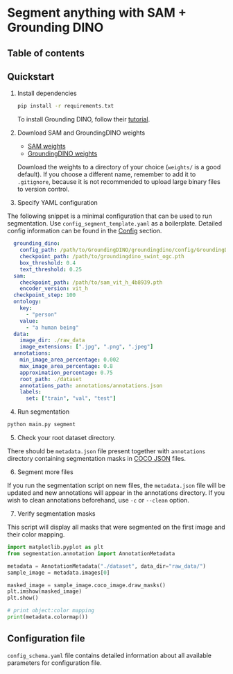 # Segment anything with SAM + Grounding DINO

## Table of contents

## Quickstart

1. Install dependencies

    ```bash
    pip install -r requirements.txt
    ```

    To install Grounding DINO, follow their [tutorial](https://github.com/IDEA-Research/GroundingDINO).

2. Download SAM and GroundingDINO weights

    * [SAM weights](https://github.com/facebookresearch/segment-anything#Model-checkpoints)
    * [GroundingDINO weights](https://github.com/IDEA-Research/GroundingDINO)

    Download the weights to a directory of your choice (`weights/` is a good default). If you choose a different name, remember to add it to `.gitignore`, because it is not recommended to upload large binary files to version control.

3. Specify YAML configuration

The following snippet is a minimal configuration that can be used to run segmentation. Use `config_segment_template.yaml` as a boilerplate. Detailed config information can be found in the [Config](#configuration-file) section.

```yaml
  grounding_dino:
    config_path: /path/to/GroundingDINO/groundingdino/config/GroundingDINO_SwinT_OGC.py
    checkpoint_path: /path/to/groundingdino_swint_ogc.pth
    box_threshold: 0.4
    text_threshold: 0.25
  sam:
    checkpoint_path: /path/to/sam_vit_h_4b8939.pth
    encoder_version: vit_h
  checkpoint_step: 100
  ontology:
    key:
      - "person"
    value:
      - "a human being"
  data:
    image_dir: ./raw_data
    image_extensions: [".jpg", ".png", ".jpeg"]
  annotations:
    min_image_area_percentage: 0.002
    max_image_area_percentage: 0.8
    approximation_percentage: 0.75
    root_path: ./dataset
    annotations_path: annotations/annotations.json
    labels:
      set: ["train", "val", "test"]
  ```

4. Run segmentation

  ```bash
  python main.py segment
  ```

5. Check your root dataset directory.

There should be `metadata.json` file present together with `annotations` directory containing segmentation masks in [COCO JSON](https://cocodataset.org/#format-data) files.

6. Segment more files

If you run the segmentation script on new files, the `metadata.json` file will be updated and new annotations will appear in the annotations directory. If you wish to clean annotations beforehand, use `-c` or `--clean` option.

7. Verify segmentation masks

  This script will display all masks that were segmented on the first image and their color mapping.

  ```python
  import matplotlib.pyplot as plt
  from segmentation.annotation import AnnotationMetadata

  metadata = AnnotationMetadata("./dataset", data_dir="raw_data/")
  sample_image = metadata.images[0]

  masked_image = sample_image.coco_image.draw_masks()
  plt.imshow(masked_image)
  plt.show()

  # print object:color mapping
  print(metadata.colormap())
  ```

## Configuration file

`config_schema.yaml` file contains detailed information about all available parameters for configuration file.
